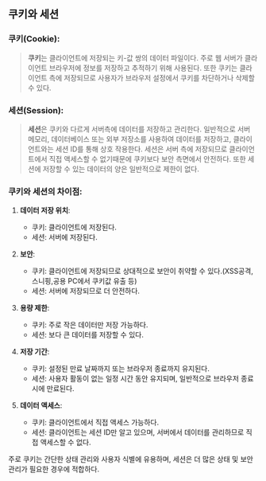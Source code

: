 ## 쿠키와 세션

### 쿠키(Cookie):

> **쿠키**는 클라이언트에 저장되는 키-값 쌍의 데이터 파일이다. 주로 웹 서버가 클라이언트 브라우저에 정보를 저장하고 추적하기 위해 사용된다. 
또한 쿠키는 클라이언트 측에 저장되므로 사용자가 브라우저 설정에서 쿠키를 차단하거나 삭제할 수 있다.

### 세션(Session):

> **세션**은 쿠키와 다르게 서버측에 데이터를 저장하고 관리한다. 일반적으로 서버 메모리, 데이터베이스 또는 외부 저장소를 사용하여 데이터를 저장하고, 클라이언트와는 세션 ID를 통해 상호 작용한다.
세션은 서버 측에 저장되므로 클라이언트에서 직접 액세스할 수 없기때문에 쿠키보다 보안 측면에서 안전하다. 또한 세션에 저장할 수 있는 데이터의 양은 일반적으로 제한이 없다.

### 쿠키와 세션의 차이점:

1. **데이터 저장 위치**:
   - 쿠키: 클라이언트에 저장된다.
   - 세션: 서버에 저장된다.

2. **보안**:
   - 쿠키: 클라이언트에 저장되므로 상대적으로 보안이 취약할 수 있다.(XSS공격, 스니핑,공용 PC에서 쿠키값 유출 등)
   - 세션: 서버에 저장되므로 더 안전하다.

3. **용량 제한**:
   - 쿠키: 주로 작은 데이터만 저장 가능하다.
   - 세션: 보다 큰 데이터를 저장할 수 있다.

4. **저장 기간**:
   - 쿠키: 설정된 만료 날짜까지 또는 브라우저 종료까지 유지된다.
   - 세션: 사용자 활동이 없는 일정 시간 동안 유지되며, 일반적으로 브라우저 종료 시에 만료된다.

5. **데이터 액세스**:
   - 쿠키: 클라이언트에서 직접 액세스 가능하다.
   - 세션: 클라이언트는 세션 ID만 알고 있으며, 서버에서 데이터를 관리하므로 직접 액세스할 수 없다.

주로 쿠키는 간단한 상태 관리와 사용자 식별에 유용하며, 세션은 더 많은 상태 및 보안 관리가 필요한 경우에 적합하다.